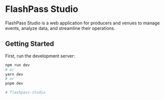 # FlashPass Studio

FlashPass Studio is a web application for producers and venues to manage events, analyze data, and streamline their operations.

## Getting Started

First, run the development server:

```bash
npm run dev
# or
yarn dev
# or
pnpm dev

# flashpass-studio
